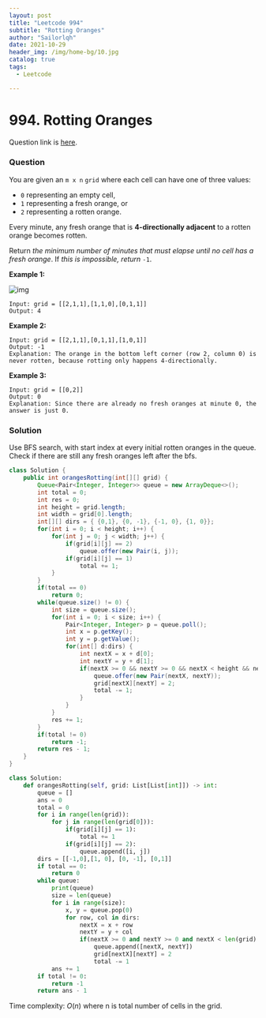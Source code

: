 ```yaml
---
layout: post
title: "Leetcode 994"
subtitle: "Rotting Oranges"
author: "Sailorlqh"
date: 2021-10-29
header_img: /img/home-bg/10.jpg
catalog: true
tags:
  - Leetcode

---
```


# 994. Rotting Oranges

Question link is [here](https://leetcode.com/problems/rotting-oranges/).

### Question

You are given an `m x n` `grid` where each cell can have one of three values:

- `0` representing an empty cell,
- `1` representing a fresh orange, or
- `2` representing a rotten orange.

Every minute, any fresh orange that is **4-directionally adjacent** to a rotten orange becomes rotten.

Return *the minimum number of minutes that must elapse until no cell has a fresh orange*. If *this is impossible, return* `-1`.

 

**Example 1:**

![img](https://assets.leetcode.com/uploads/2019/02/16/oranges.png)

```
Input: grid = [[2,1,1],[1,1,0],[0,1,1]]
Output: 4
```

**Example 2:**

```
Input: grid = [[2,1,1],[0,1,1],[1,0,1]]
Output: -1
Explanation: The orange in the bottom left corner (row 2, column 0) is never rotten, because rotting only happens 4-directionally.
```

**Example 3:**

```
Input: grid = [[0,2]]
Output: 0
Explanation: Since there are already no fresh oranges at minute 0, the answer is just 0.
```

### Solution

Use BFS search, with start index at every initial rotten oranges in the queue. Check if there are still any fresh oranges left after the bfs.

```java
class Solution {
    public int orangesRotting(int[][] grid) {
        Queue<Pair<Integer, Integer>> queue = new ArrayDeque<>();
        int total = 0;
        int res = 0;
        int height = grid.length;
        int width = grid[0].length;
        int[][] dirs = { {0,1}, {0, -1}, {-1, 0}, {1, 0}};
        for(int i = 0; i < height; i++) {
            for(int j = 0; j < width; j++) {
                if(grid[i][j] == 2)
                    queue.offer(new Pair(i, j));
                if(grid[i][j] == 1)
                    total += 1;
            }
        }
        if(total == 0)
            return 0;
        while(queue.size() != 0) {
            int size = queue.size();
            for(int i = 0; i < size; i++) {
                Pair<Integer, Integer> p = queue.poll();
                int x = p.getKey();
                int y = p.getValue();
                for(int[] d:dirs) {
                    int nextX = x + d[0];
                    int nextY = y + d[1];
                    if(nextX >= 0 && nextY >= 0 && nextX < height && nextY < width && grid[nextX][nextY] == 1) {
                        queue.offer(new Pair(nextX, nextY));
                        grid[nextX][nextY] = 2;
                        total -= 1;
                    }
                }
            }
            res += 1;
        }
        if(total != 0)
            return -1;
        return res - 1;
    }
}
```

```python
class Solution:
    def orangesRotting(self, grid: List[List[int]]) -> int:
        queue = []
        ans = 0
        total = 0
        for i in range(len(grid)):
            for j in range(len(grid[0])):
                if(grid[i][j] == 1):
                    total += 1
                if(grid[i][j] == 2):
                    queue.append([i, j])
        dirs = [[-1,0],[1, 0], [0, -1], [0,1]]
        if total == 0:
            return 0
        while queue:
            print(queue)
            size = len(queue)
            for i in range(size):
                x, y = queue.pop(0)
                for row, col in dirs:
                    nextX = x + row
                    nextY = y + col
                    if(nextX >= 0 and nextY >= 0 and nextX < len(grid) and nextY < len(grid[0]) and grid[nextX][nextY] == 1):
                        queue.append([nextX, nextY])
                        grid[nextX][nextY] = 2
                        total -= 1
            ans += 1
        if total != 0:
            return -1
        return ans - 1
```

Time complexity: $O(n)$ where n is total number of cells in the grid.
